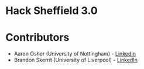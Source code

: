 # Hack Sheffield 3.0
# Contributors
- Aaron Osher (University of Nottingham) - [LinkedIn](https://www.linkedin.com/in/aaronosher/)
- Brandon Skerrit (University of Liverpool) - [LinkedIn](https://www.linkedin.com/in/brandonls/)
